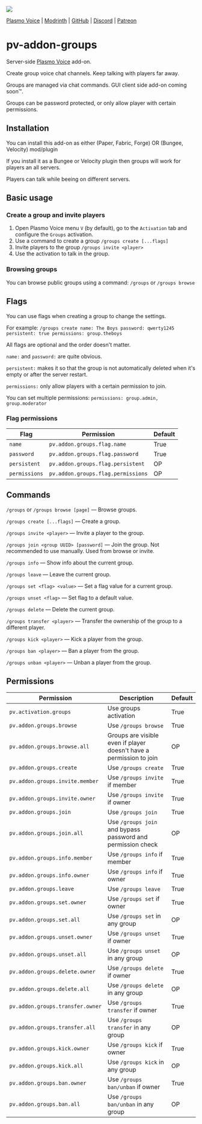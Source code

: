 ![](https://i.imgur.com/2EpSlt0.png)

<div>
    <a href="https://modrinth.com/mod/plasmo-voice">Plasmo Voice</a>
    <span> | </span>
    <a href="https://modrinth.com/plugin/pv-addon-groups">Modrinth</a>
    <span> | </span>
    <a href="https://github.com/plasmoapp/pv-addon-groups/">GitHub</a>
    <span> | </span>
    <a href="https://discord.com/invite/uueEqzwCJJ">Discord</a>
     <span> | </span>
    <a href="https://www.patreon.com/plasmomc">Patreon</a>
</div>

# pv-addon-groups

Server-side [Plasmo Voice](https://modrinth.com/mod/plasmo-voice) add-on.

Create group voice chat channels. Keep talking with players far away.

Groups are managed via chat commands. GUI client side add-on coming soon™.

Groups can be password protected, or only allow player with certain permissions.

## Installation

You can install this add-on as either (Paper, Fabric, Forge) OR (Bungee, Velocity) mod/plugin

If you install it as a Bungee or Velocity plugin then groups will work for players an all servers.

Players can talk while beeing on different servers.

## Basic usage

### Create a group and invite players

1. Open Plasmo Voice menu `V` (by default), go to the `Activation` tab and configure the `Groups` activation.
2. Use a command to create a group `/groups create [...flags]`
3. Invite players to the group `/groups invite <player>`
3. Use the activation to talk in the group.

### Browsing groups

You can browse public groups using a command: `/groups` or `/groups browse`

## Flags

You can use flags when creating a group to change the settings.

For example: `/groups create name: The Boys password: qwerty1245 persistent: true permissions: group.theboys`

All flags are optional and the order doesn't matter.

`name:` and `password:` are quite obvious.

`persistent:` makes it so that the group is not automatically deleted when it's empty or after the server restart.

`permissions:` only allow players with a certain permission to join.

You can set multiple permissions: `permissions: group.admin, group.moderator`

### Flag permissions

| Flag          | Permission                         | Default |
|---------------|------------------------------------|---------|
| `name`        | `pv.addon.groups.flag.name`        | True    |
| `password`    | `pv.addon.groups.flag.password`    | True    |
| `persistent`  | `pv.addon.groups.flag.persistent`  | OP      |
| `permissions` | `pv.addon.groups.flag.permissions` | OP      |

## Commands

`/groups` or `/groups browse [page]` — Browse groups.

`/groups create [...flags]` — Create a group.

`/groups invite <player>` — Invite a player to the group.

`/groups join <group UUID> [password]` — Join the group. Not recommended to use manually. Used from browse or invite. 

`/groups info` — Show info about the current group.

`/groups leave` — Leave the current group.

`/groups set <flag> <value>` — Set a flag value for a current group.

`/groups unset <flag>` — Set flag to a default value.

`/groups delete` — Delete the current group.

`/groups transfer <player>` — Transfer the ownership of the group to a different player.

`/groups kick <player>` — Kick a player from the group.

`/groups ban <player>` — Ban a player from the group.

`/groups unban <player>` — Unban a player from the group.

## Permissions

| Permission                       | Description                                                         | Default |
|----------------------------------|---------------------------------------------------------------------|---------|
| `pv.activation.groups`           | Use groups activation                                               | True    |
| `pv.addon.groups.browse`         | Use `/groups browse`                                                | True    |
| `pv.addon.groups.browse.all`     | Groups are visible even if player doesn't have a permission to join | OP      |
| `pv.addon.groups.create`         | Use `/groups create`                                                | True    |
| `pv.addon.groups.invite.member`  | Use `/groups invite` if member                                      | True    |
| `pv.addon.groups.invite.owner`   | Use `/groups invite` if owner                                       | True    |
| `pv.addon.groups.join`           | Use `/groups join`                                                  | True    |
| `pv.addon.groups.join.all`       | Use `/groups join` and bypass password and permission check         | OP      |
| `pv.addon.groups.info.member`    | Use `/groups info` if member                                        | True    |
| `pv.addon.groups.info.owner`     | Use `/groups info` if owner                                         | True    |
| `pv.addon.groups.leave`          | Use `/groups leave`                                                 | True    |
| `pv.addon.groups.set.owner`      | Use `/groups set` if owner                                          | True    |
| `pv.addon.groups.set.all`        | Use `/groups set` in any group                                      | OP      |
| `pv.addon.groups.unset.owner`    | Use `/groups unset` if owner                                        | True    |
| `pv.addon.groups.unset.all`      | Use `/groups unset` in any group                                    | OP      |
| `pv.addon.groups.delete.owner`   | Use `/groups delete` if owner                                       | True    |
| `pv.addon.groups.delete.all`     | Use `/groups delete` in any group                                   | OP      |
| `pv.addon.groups.transfer.owner` | Use `/groups transfer` if owner                                     | True    |
| `pv.addon.groups.transfer.all`   | Use `/groups transfer` in any group                                 | OP      |
| `pv.addon.groups.kick.owner`     | Use `/groups kick` if owner                                         | True    |
| `pv.addon.groups.kick.all`       | Use `/groups kick` in any group                                     | OP      |
| `pv.addon.groups.ban.owner`      | Use `/groups ban/unban` if owner                                    | True    |
| `pv.addon.groups.ban.all`        | Use `/groups ban/unban` in any group                                | OP      |

